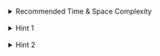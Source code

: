 <br>
<details class="hint-accordion">  
    <summary>Recommended Time & Space Complexity</summary>
    <p>
    You should aim for a solution with <code>O(m * n)</code> time and <code>O(m * n)</code> space, where <code>m</code> is the number of rows and <code>n</code> is the number of columns in the grid.
    </p>
</details>

<br>
<details class="hint-accordion">  
    <summary>Hint 1</summary>
    <p>
    An island is a group of <code>1</code>'s in which every <code>1</code> is reachable from any other <code>1</code> in that group. Can you think of an algorithm that can find the number of groups by visiting a group only once? Maybe there is a recursive way of doing it.
    </p>
</details>

<br>
<details class="hint-accordion">  
    <summary>Hint 2</summary>
    <p>
    We can use the Depth First Search (DFS) algorithm to traverse each group independently. We iterate through each cell of the grid. When we encounter a <code>1</code>, we perform a DFS starting at that cell and recursively visit every other <code>1</code> that is reachable. During this process, we mark the visited <code>1</code>'s as <code>0</code> to ensure we don't revisit them, as they belong to the same group. The number of groups corresponds to the number of islands.
    </p>
</details>